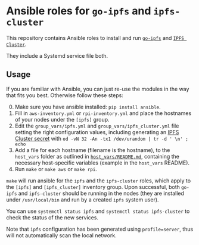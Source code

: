 # Ansible roles for `go-ipfs` and `ipfs-cluster`

This repository contains Ansible roles to install and run
[`go-ipfs`](https://github.com/ipfs/go-ipfs) and
[`IPFS Cluster`](https://github.com/ipfs/ipfs-cluster).

They include a Systemd service file both.

## Usage

If you are familiar with Ansible, you can just re-use the modules in the way
that fits you best. Otherwise follow these steps:

0. Make sure you have ansible installed: `pip install ansible`.
1. Fill in `aws-inventory.yml` or `rpi-inventory.yml` and place the hostnames of your nodes under the `[ipfs]` group.
2. Edit the `group_vars/ipfs.yml` and `group_vars/ipfs_cluster.yml` file
   setting the right configuration values, including generating an
   [IPFS Cluster secret](https://cluster.ipfs.io/documentation/guides/security/#the-cluster-secret)
   with `od -vN 32 -An -tx1 /dev/urandom | tr -d ' \n' ; echo`
3. Add a file for each hostname (filename is the hostname), to the `host_vars`
   folder as outlined in [`host_vars/README.md`](host_vars/README.md),
   containing the necessary host-specific variables (example in the
   `host_vars` README).
4. Run `make` or `make aws`  or `make rpi`.

`make` will run ansible for the `ipfs` and the `ipfs-cluster` roles, which
apply to the `[ipfs]` and `[ipfs_cluster]` inventory group. Upon successful,
both `go-ipfs` and `ipfs-cluster` should be running in the nodes (they are
installed under `/usr/local/bin` and run by a created `ipfs` system user).

You can use `systemctl status ipfs` and `systemctl status ipfs-cluster` to
check the status of the new services.

Note that `ipfs` configuration has been generated using `profile=server`, thus
will not automatically scan the local network.
